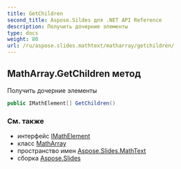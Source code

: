 ```yaml
---
title: GetChildren
second_title: Aspose.Sildes для .NET API Reference
description: Получить дочерние элементы
type: docs
weight: 80
url: /ru/aspose.slides.mathtext/matharray/getchildren/
---
```


## MathArray.GetChildren метод

Получить дочерние элементы

```csharp
public IMathElement[] GetChildren()
```

### См. также

* интерфейс [IMathElement](../../imathelement)
* класс [MathArray](../../matharray)
* пространство имен [Aspose.Slides.MathText](../../matharray)
* сборка [Aspose.Slides](../../../)

<!-- DO NOT EDIT: сгенерировано xmldocmd для Aspose.Slides.dll -->
